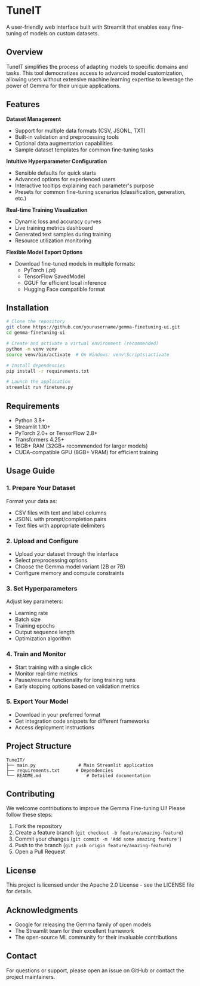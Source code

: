 # TuneIT

A user-friendly web interface built with Streamlit that enables easy fine-tuning of models on custom datasets.

## Overview

TuneIT simplifies the process of adapting  models to specific domains and tasks. This tool democratizes access to advanced model customization, allowing users without extensive machine learning expertise to leverage the power of Gemma for their unique applications.

## Features

**Dataset Management**
- Support for multiple data formats (CSV, JSONL, TXT)
- Built-in validation and preprocessing tools
- Optional data augmentation capabilities
- Sample dataset templates for common fine-tuning tasks

**Intuitive Hyperparameter Configuration**
- Sensible defaults for quick starts
- Advanced options for experienced users
- Interactive tooltips explaining each parameter's purpose
- Presets for common fine-tuning scenarios (classification, generation, etc.)

**Real-time Training Visualization**
- Dynamic loss and accuracy curves
- Live training metrics dashboard
- Generated text samples during training
- Resource utilization monitoring

**Flexible Model Export Options**
- Download fine-tuned models in multiple formats:
  - PyTorch (.pt)
  - TensorFlow SavedModel
  - GGUF for efficient local inference
  - Hugging Face compatible format

## Installation

```bash
# Clone the repository
git clone https://github.com/yourusername/gemma-finetuning-ui.git
cd gemma-finetuning-ui

# Create and activate a virtual environment (recommended)
python -m venv venv
source venv/bin/activate  # On Windows: venv\Scripts\activate

# Install dependencies
pip install -r requirements.txt

# Launch the application
streamlit run finetune.py
```

## Requirements

- Python 3.8+
- Streamlit 1.10+
- PyTorch 2.0+ or TensorFlow 2.8+
- Transformers 4.25+
- 16GB+ RAM (32GB+ recommended for larger models)
- CUDA-compatible GPU (8GB+ VRAM) for efficient training

## Usage Guide

### 1. Prepare Your Dataset

Format your data as:
- CSV files with text and label columns
- JSONL with prompt/completion pairs
- Text files with appropriate delimiters

### 2. Upload and Configure

- Upload your dataset through the interface
- Select preprocessing options
- Choose the Gemma model variant (2B or 7B)
- Configure memory and compute constraints

### 3. Set Hyperparameters

Adjust key parameters:
- Learning rate
- Batch size
- Training epochs
- Output sequence length
- Optimization algorithm

### 4. Train and Monitor

- Start training with a single click
- Monitor real-time metrics
- Pause/resume functionality for long training runs
- Early stopping options based on validation metrics

### 5. Export Your Model

- Download in your preferred format
- Get integration code snippets for different frameworks
- Access deployment instructions

## Project Structure

```
TuneIT/
├── main.py                # Main Streamlit application
├── requirements.txt      # Dependencies
└── README.md                 # Detailed documentation
```

## Contributing

We welcome contributions to improve the Gemma Fine-tuning UI! Please follow these steps:

1. Fork the repository
2. Create a feature branch (`git checkout -b feature/amazing-feature`)
3. Commit your changes (`git commit -m 'Add some amazing feature'`)
4. Push to the branch (`git push origin feature/amazing-feature`)
5. Open a Pull Request

## License

This project is licensed under the Apache 2.0 License - see the LICENSE file for details.

## Acknowledgments

- Google for releasing the Gemma family of open models
- The Streamlit team for their excellent framework
- The open-source ML community for their invaluable contributions

## Contact

For questions or support, please open an issue on GitHub or contact the project maintainers.
